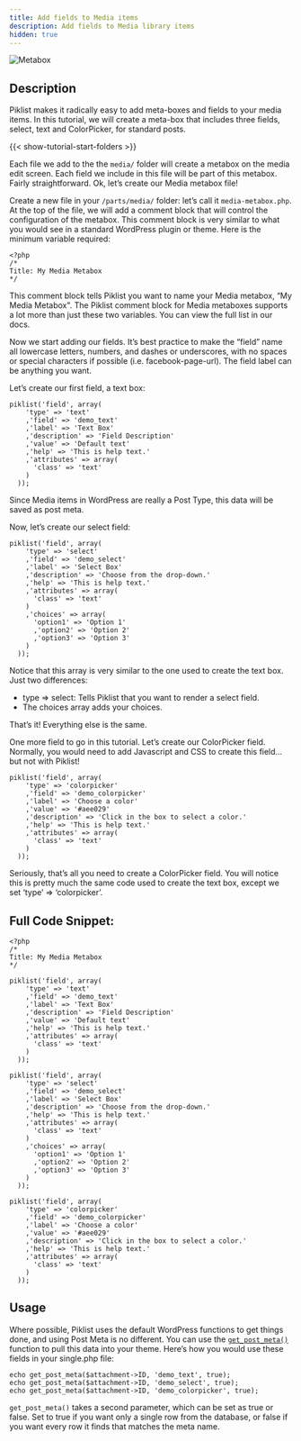 ```yaml
---
title: Add fields to Media items
description: Add fields to Media library items
hidden: true
---
```


![Metabox](/images/add-fields-to-media.png)

## Description
Piklist makes it radically easy to add meta-boxes and fields to your media items.  In this tutorial, we will create a meta-box that includes three fields, select, text and ColorPicker, for standard posts.

{{< show-tutorial-start-folders >}}

Each file we add to the the `media/` folder will create a metabox on the media edit screen. Each field we include in this file will be part of this metabox. Fairly straightforward.  Ok, let’s create our Media metabox file!

Create a new file in your `/parts/media/` folder: let’s call it `media-metabox.php`.  At the top of the file, we will add a comment block that will control the configuration of the metabox.  This comment block is very similar to what you would see in a standard WordPress plugin or theme.  Here is the minimum variable required:

```
<?php
/*
Title: My Media Metabox
*/
```

This comment block tells Piklist you want to name your Media metabox, “My Media Metabox". The Piklist comment block for Media metaboxes supports a lot more than just these two variables.  You can view the full list in our docs.

Now we start adding our fields.  It’s best practice to make the “field” name all lowercase letters, numbers, and dashes or underscores, with no spaces or special characters if possible (i.e. facebook-page-url). The field label can be anything you want.

Let’s create our first field, a text box:

```
piklist('field', array(
    'type' => 'text'
    ,'field' => 'demo_text'
    ,'label' => 'Text Box'
    ,'description' => 'Field Description'
    ,'value' => 'Default text'
    ,'help' => 'This is help text.'
    ,'attributes' => array(
      'class' => 'text'
    )
  ));
 ```
 Since Media items in WordPress are really a Post Type, this data will be saved as post meta.

Now, let’s create our select field:

```
piklist('field', array(
    'type' => 'select'
    ,'field' => 'demo_select'
    ,'label' => 'Select Box'
    ,'description' => 'Choose from the drop-down.'
    ,'help' => 'This is help text.'
    ,'attributes' => array(
      'class' => 'text'
    )
    ,'choices' => array(
      'option1' => 'Option 1'
      ,'option2' => 'Option 2'
      ,'option3' => 'Option 3'
    )
  ));
 ```

 Notice that this array is very similar to the one used to create the text box. Just two differences:

* type => select: Tells Piklist that you want to render a select field.
* The choices array adds your choices.

That’s it! Everything else is the same.

One more field to go in this tutorial. Let’s create our ColorPicker field. Normally, you would need to add Javascript and CSS to create this field… but not with Piklist!

```
piklist('field', array(
    'type' => 'colorpicker'
    ,'field' => 'demo_colorpicker'
    ,'label' => 'Choose a color'
    ,'value' => '#aee029'
    ,'description' => 'Click in the box to select a color.'
    ,'help' => 'This is help text.'
    ,'attributes' => array(
      'class' => 'text'
    )
  ));
  ```

Seriously, that’s all you need to create a ColorPicker field.  You will notice this is pretty much the same code used to create the text box, except we set ‘type’ => ‘colorpicker’.

## Full Code Snippet:

```
<?php
/*
Title: My Media Metabox
*/

piklist('field', array(
    'type' => 'text'
    ,'field' => 'demo_text'
    ,'label' => 'Text Box'
    ,'description' => 'Field Description'
    ,'value' => 'Default text'
    ,'help' => 'This is help text.'
    ,'attributes' => array(
      'class' => 'text'
    )
  ));

piklist('field', array(
    'type' => 'select'
    ,'field' => 'demo_select'
    ,'label' => 'Select Box'
    ,'description' => 'Choose from the drop-down.'
    ,'help' => 'This is help text.'
    ,'attributes' => array(
      'class' => 'text'
    )
    ,'choices' => array(
      'option1' => 'Option 1'
      ,'option2' => 'Option 2'
      ,'option3' => 'Option 3'
    )
  ));

piklist('field', array(
    'type' => 'colorpicker'
    ,'field' => 'demo_colorpicker'
    ,'label' => 'Choose a color'
    ,'value' => '#aee029'
    ,'description' => 'Click in the box to select a color.'
    ,'help' => 'This is help text.'
    ,'attributes' => array(
      'class' => 'text'
    )
  ));
  ```

## Usage
Where possible, Piklist uses the default WordPress functions to get things done, and using Post Meta is no different. You can use the [`get_post_meta()`](https://developer.wordpress.org/reference/functions/get_post_meta/) function to pull this data into your theme.  Here’s how you would use these fields in your single.php file:
```
echo get_post_meta($attachment->ID, 'demo_text', true);
echo get_post_meta($attachment->ID, 'demo_select', true);
echo get_post_meta($attachment->ID, 'demo_colorpicker', true);
```

`get_post_meta()` takes a second parameter, which can be set as true or false. Set to true if you want only a single row from the database, or false if you want every row it finds that matches the meta name.
